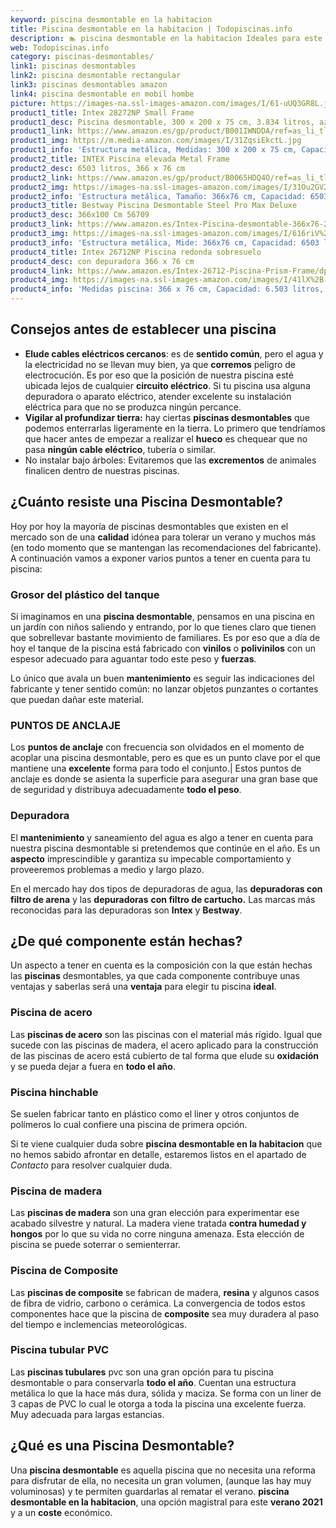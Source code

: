 ```yaml
---
keyword: piscina desmontable en la habitacion
title: Piscina desmontable en la habitacion | Todopiscinas.info
description: 🏊 piscina desmontable en la habitacion Ideales para este verano 2021. Aquí puedes comprar piscina desmontable en la habitacion y comparar con otras similares. No dejes escapar piscina desmontable en la habitacion a un precio realmente tentador.
web: Todopiscinas.info
category: piscinas-desmontables/
link1: piscinas desmontables
link2: piscina desmontable rectangular
link3: piscinas desmontables amazon
link4: piscina desmontable en mobil hombe
picture: https://images-na.ssl-images-amazon.com/images/I/61-uUQ3GR8L.jpg
product1_title: Intex 28272NP Small Frame
product1_desc: Piscina desmontable, 300 x 200 x 75 cm, 3.834 litros, azul
product1_link: https://www.amazon.es/gp/product/B001IWNDDA/ref=as_li_tl?ie=UTF8&camp=3638&creative=24630&creativeASIN=B001IWNDDA&linkCode=as2&tag=todopiscinas0e-21&linkId=25b9d647487c889cb6ef56ed63f50ca1
product1_img: https://m.media-amazon.com/images/I/31ZqsiEkctL.jpg
product1_info: 'Estructura metálica, Medidas: 300 x 200 x 75 cm, Capacidad: 3.834 litros, Para 6 personas (+ 6 años), Fácil montaje, Forma rectangular'
product2_title: INTEX Piscina elevada Metal Frame
product2_desc: 6503 litros, 366 x 76 cm
product2_link: https://www.amazon.es/gp/product/B0065HDQ4O/ref=as_li_tl?ie=UTF8&camp=3638&creative=24630&creativeASIN=B0065HDQ4O&linkCode=as2&tag=todopiscinas0e-21&linkId=ed2430e3ba564d3527ee103df33ed7b3
product2_img: https://images-na.ssl-images-amazon.com/images/I/31Ou2GV2SAL.jpg
product2_info: 'Estructura metálica, Tamaño: 366x76 cm, Capacidad: 6503 litros, Forma circular, De 4 a 7 personas (+6 años)'
product3_title: Bestway Piscina Desmontable Steel Pro Max Deluxe
product3_desc: 366x100 Cm 56709
product3_link: https://www.amazon.es/Intex-Piscina-desmontable-366x76-28210NP/dp/B0065HDQ4O?__mk_es_ES=%C3%85M%C3%85%C5%BD%C3%95%C3%91&crid=25UQGV9HG2INI&dchild=1&keywords=piscinas+desmontables&qid=1615854176&sprefix=piscinas+dem%2Caps%2C201&sr=8-5&linkCode=ll1&tag=todopiscinas0e-21&linkId=34f200977c6cbaab1f3f4d9ac0e64755&language=es_ES&ref_=as_li_ss_tl
product3_img: https://images-na.ssl-images-amazon.com/images/I/616riV%2BiY3L.jpg
product3_info: 'Estructura metálica, Mide: 366x76 cm, Capacidad: 6503 litros, De 4 a 7 personas mayores de 6 años, Forma circular, Tecnología Super-Tough'
product4_title: Intex 26712NP Piscina redonda sobresuelo
product4_desc: con depuradora 366 x 76 cm
product4_link: https://www.amazon.es/Intex-26712-Piscina-Prism-Frame/dp/B07FB823GL?__mk_es_ES=%C3%85M%C3%85%C5%BD%C3%95%C3%91&dchild=1&keywords=piscinas+desmontables+con+depuradora&qid=1615936418&sr=8-5&linkCode=ll1&tag=todopiscinas0e-21&linkId=d98699de7830cd471766fa1daa36de34&language=es_ES&ref_=as_li_ss_tl
product4_img: https://images-na.ssl-images-amazon.com/images/I/41lX%2B-YpibL.jpg
product4_info: 'Medidas piscina: 366 x 76 cm, Capacidad: 6.503 litros, Incluye depuradora de cartucha A, Lona resistente triple capa'
---
```




## Consejos antes de establecer una piscina



*   **Elude cables eléctricos cercanos**: es de **sentido común**, pero el agua y la electricidad no se llevan muy bien, ya que **corremos** peligro de electrocución. Es por eso que la posición de nuestra piscina esté ubicada lejos de cualquier **circuito eléctrico**. Si tu piscina usa alguna depuradora o aparato eléctrico, atender excelente su instalación eléctrica para que no se produzca ningún percance.
*   **Vigilar al profundizar tierra:** hay ciertas **piscinas desmontables** que podemos enterrarlas ligeramente en la tierra. Lo primero  que tendríamos que hacer antes de empezar a realizar el **hueco** es chequear que no pasa **ningún cable eléctrico**, tubería o similar.
*   No instalar bajo árboles: Evitaremos que las **excrementos** de animales finalicen dentro de nuestras piscinas.

<brand-panel :title=product1_title :desc=product1_desc :img=product1_img :link=product1_link></brand-panel>


## ¿Cuánto resiste una Piscina Desmontable?

Hoy por hoy la mayoría de piscinas desmontables que existen en el mercado son de una **calidad** idónea para tolerar un verano y muchos más (en todo momento que se mantengan las recomendaciones del fabricante). A continuación vamos a exponer varios puntos a tener en cuenta para tu piscina:


### Grosor del plástico del tanque

Si imaginamos en una **piscina desmontable**, pensamos en una piscina en un jardín con niños saliendo y entrando, por lo que tienes claro que tienen que sobrellevar bastante movimiento de familiares. Es por eso que a día de hoy el tanque de la piscina está fabricado con **vinilos** o **polivinilos** con un espesor adecuado para aguantar todo este peso y **fuerzas**.

Lo único que avala un	 buen **mantenimiento** es seguir las indicaciones del fabricante y tener sentido común: no lanzar objetos punzantes o cortantes que puedan dañar este material.


### PUNTOS DE ANCLAJE

Los **puntos de anclaje** con frecuencia son olvidados en el momento de acoplar una piscina desmontable, pero  es que es un punto clave por el que mantiene una **excelente** forma para todo el conjunto.| Estos puntos de anclaje es donde se asienta la superficie para asegurar una gran base que de seguridad y distribuya adecuadamente **todo el peso**.

<external-banner></external-banner>


<stats-list :link1=link1 :link2=link2 :link3=link3 :link4=link4 :category=category></stats-list>


### Depuradora

El **mantenimiento** y saneamiento del agua es algo a tener en cuenta para nuestra piscina desmontable si pretendemos que continúe en el año. Es un **aspecto** imprescindible y garantiza su impecable comportamiento y proveeremos problemas a medio y largo plazo.

En el mercado hay dos tipos de depuradoras de agua, las **depuradoras con filtro de arena** y  las **depuradoras** **con filtro de cartucho.** Las marcas más reconocidas para las depuradoras son **Intex** y **Bestway**.


## ¿De qué componente están hechas?

Un aspecto a tener en cuenta es la composición con la que están hechas las **piscinas** desmontables, ya que cada componente contribuye unas ventajas y saberlas  será una **ventaja** para elegir tu piscina **ideal**.


### Piscina de acero

Las **piscinas de acero** son las piscinas con el material más rígido. Igual que sucede con las piscinas de madera, el acero aplicado para la construcción de las piscinas de acero está cubierto de tal forma que elude su **oxidación** y se pueda dejar a fuera en **todo el año**.


### Piscina hinchable

 Se suelen fabricar tanto en plástico como el liner y otros conjuntos de polímeros lo cual confiere una piscina de primera opción.

Si te viene cualquier duda sobre **piscina desmontable en la habitacion** que no hemos sabido afrontar en detalle, estaremos listos en el apartado de _Contacto_ para resolver cualquier duda.


### Piscina de madera

Las **piscinas de madera** son una gran elección para experimentar ese acabado silvestre y natural. La madera viene tratada **contra humedad y hongos** por lo que su vida no corre ninguna amenaza. Esta elección de piscina se puede soterrar o semienterrar.


### Piscina de Composite

Las **piscinas de composite** se fabrican de madera, **resina** y algunos casos de fibra de vidrio, carbono o cerámica. La convergencia de todos estos componentes hace que la piscina de **composite** sea muy duradera al paso del tiempo e inclemencias meteorológicas.


### Piscina tubular PVC

Las **piscinas tubulares** pvc son una gran opción para tu piscina desmontable o para conservarla **todo el año**. Cuentan una estructura metálica lo que la hace más dura, sólida y maciza. Se forma con un liner de 3 capas de PVC lo cual le otorga a toda la piscina una excelente fuerza. Muy adecuada para largas estancias.
## ¿Qué es una Piscina Desmontable?

Una **piscina desmontable** es aquella piscina que no necesita una reforma para disfrutar de ella, no necesita un gran volumen, (aunque las hay muy voluminosas) y te permiten guardarlas al rematar el verano.  **piscina desmontable en la habitacion**, una opción magistral para este **verano 2021** y a un **coste** económico.